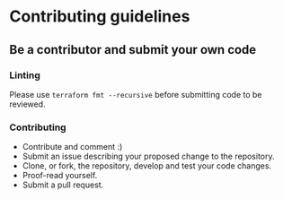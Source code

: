 # Contributing guidelines

## Be a contributor and submit your own code

### Linting

Please use `terraform fmt --recursive` before submitting code to be reviewed.

### Contributing

- Contribute and comment :)
- Submit an issue describing your proposed change to the repository.
- Clone, or fork, the repository, develop and test your code changes.
- Proof-read yourself.
- Submit a pull request.
